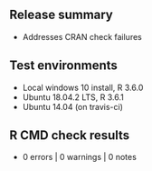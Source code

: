 ## Release summary

* Addresses CRAN check failures

## Test environments
* Local windows 10 install, R 3.6.0
* Ubuntu 18.04.2 LTS, R 3.6.1
* Ubuntu 14.04 (on travis-ci)

## R CMD check results
* 0 errors | 0 warnings | 0 notes
